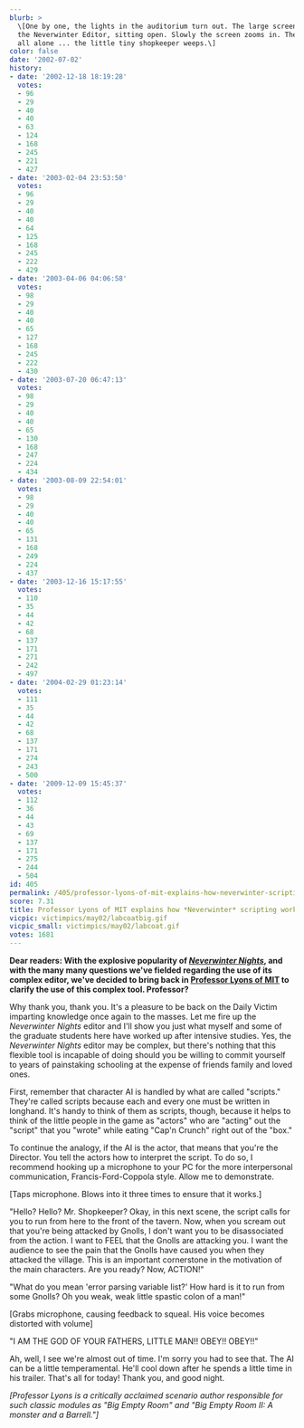 ```yaml
---
blurb: >
  \[One by one, the lights in the auditorium turn out. The large screen still shows
  the Neverwinter Editor, sitting open. Slowly the screen zooms in. There, on a stump,
  all alone ... the little tiny shopkeeper weeps.\]
color: false
date: '2002-07-02'
history:
- date: '2002-12-18 18:19:28'
  votes:
  - 96
  - 29
  - 40
  - 40
  - 63
  - 124
  - 168
  - 245
  - 221
  - 427
- date: '2003-02-04 23:53:50'
  votes:
  - 96
  - 29
  - 40
  - 40
  - 64
  - 125
  - 168
  - 245
  - 222
  - 429
- date: '2003-04-06 04:06:58'
  votes:
  - 98
  - 29
  - 40
  - 40
  - 65
  - 127
  - 168
  - 245
  - 222
  - 430
- date: '2003-07-20 06:47:13'
  votes:
  - 98
  - 29
  - 40
  - 40
  - 65
  - 130
  - 168
  - 247
  - 224
  - 434
- date: '2003-08-09 22:54:01'
  votes:
  - 98
  - 29
  - 40
  - 40
  - 65
  - 131
  - 168
  - 249
  - 224
  - 437
- date: '2003-12-16 15:17:55'
  votes:
  - 110
  - 35
  - 44
  - 42
  - 68
  - 137
  - 171
  - 271
  - 242
  - 497
- date: '2004-02-29 01:23:14'
  votes:
  - 111
  - 35
  - 44
  - 42
  - 68
  - 137
  - 171
  - 274
  - 243
  - 500
- date: '2009-12-09 15:45:37'
  votes:
  - 112
  - 36
  - 44
  - 43
  - 69
  - 137
  - 171
  - 275
  - 244
  - 504
id: 405
permalink: /405/professor-lyons-of-mit-explains-how-neverwinter-scripting-works/
score: 7.31
title: Professor Lyons of MIT explains how *Neverwinter* scripting works
vicpic: victimpics/may02/labcoatbig.gif
vicpic_small: victimpics/may02/labcoat.gif
votes: 1681
---
```


**Dear readers: With the explosive popularity of [*Neverwinter
Nights*](http://web.archive.org/web/20020702000000/http://www.planetneverwinter.com/),
and with the many many questions we've fielded regarding the use of its
complex editor, we've decided to bring back in [Professor Lyons of
MIT](@/victim/370.md) to clarify the use of this complex tool.
Professor?**

Why thank you, thank you. It's a pleasure to be back on the Daily Victim
imparting knowledge once again to the masses. Let me fire up the
*Neverwinter Nights* editor and I'll show you just what myself and some
of the graduate students here have worked up after intensive studies.
Yes, the *Neverwinter Nights* editor may be complex, but there's nothing
that this flexible tool is incapable of doing should you be willing to
commit yourself to years of painstaking schooling at the expense of
friends family and loved ones.

First, remember that character AI is handled by what are called
"scripts." They're called scripts because each and every one must be
written in longhand. It's handy to think of them as scripts, though,
because it helps to think of the little people in the game as "actors"
who are "acting" out the "script" that you "wrote" while eating "Cap'n
Crunch" right out of the "box."

To continue the analogy, if the AI is the actor, that means that you're
the Director. You tell the actors how to interpret the script. To do so,
I recommend hooking up a microphone to your PC for the more
interpersonal communication, Francis-Ford-Coppola style. Allow me to
demonstrate.

\[Taps microphone. Blows into it three times to ensure that it works.\]

"Hello? Hello? Mr. Shopkeeper? Okay, in this next scene, the script
calls for you to run from here to the front of the tavern. Now, when you
scream out that you're being attacked by Gnolls, I don't want you to be
disassociated from the action. I want to FEEL that the Gnolls are
attacking you. I want the audience to see the pain that the Gnolls have
caused you when they attacked the village. This is an important
cornerstone in the motivation of the main characters. Are you ready?
Now, ACTION!"

"What do you mean 'error parsing variable list?' How hard is it to run
from some Gnolls? Oh you weak, weak little spastic colon of a man!"

\[Grabs microphone, causing feedback to squeal. His voice becomes
distorted with volume\]

"I AM THE GOD OF YOUR FATHERS, LITTLE MAN!! OBEY!! OBEY!!"

Ah, well, I see we're almost out of time. I'm sorry you had to see that.
The AI can be a little temperamental. He'll cool down after he spends a
little time in his trailer. That's all for today! Thank you, and good
night.

*\[Professor Lyons is a critically acclaimed scenario author responsible
for such classic modules as "Big Empty Room" and "Big Empty Room II: A
monster and a Barrell."\]*